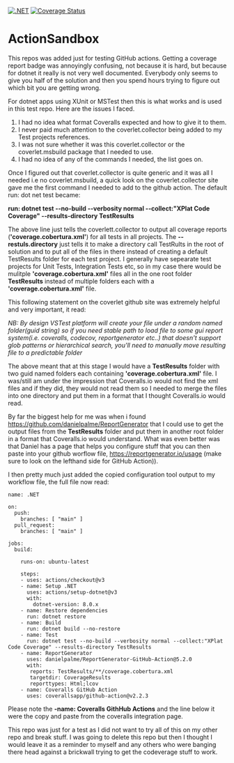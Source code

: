 [![.NET](https://github.com/code-dispenser/ActionSandbox/actions/workflows/dotnet.yml/badge.svg)](https://github.com/code-dispenser/ActionSandbox/actions/workflows/dotnet.yml) [![Coverage Status](https://coveralls.io/repos/github/code-dispenser/ActionSandbox/badge.svg?branch=main)](https://coveralls.io/github/code-dispenser/ActionSandbox?branch=main)
# ActionSandbox
This repos was added just for testing GitHub actions. Getting a coverage report badge was annoyingly confusing, not because it is hard, but because for dotnet it really is not very well documented. Everybody only seems to give you half of the solution and then you spend hours trying to figure out which bit you are getting wrong.

For dotnet apps using XUnit or MSTest then this is what works and is used in this test repo. Here are the issues I faced.
1. I had no idea what format Coveralls expected and how to give it to them.
2. I never paid much attention to the coverlet.collector being added to my Test projects references.
3. I was not sure whether it was this coverlet.collector or the coverlet.msbuild package that I needed to use.
4. I had no idea of any of the commands I needed, the list goes on.

Once I figured out that coverlet.collector is quite generic and it was all I needed i.e no coverlet.msbuild, a quick look on the coverlet.collector site gave me the first command I needed to add to the github action.
The default run: dot net test became:

**run: dotnet test --no-build --verbosity normal --collect:"XPlat Code Coverage" --results-directory TestResults**

The above line just tells the coverlett.collector to output all coverage reports (**'coverage.cobertura.xml'**) for all tests in all projects. The **--restuls.directory** just tells it to make a directory call TestRults in the root of solution and to put all of the files in there instead of creating a default TestResults folder for each test project. I generally have sepearate test projects for Unit Tests, Integration Tests etc, so in my case there would be mulitple **'coverage.cobertura.xml'** files all in the one root folder **TestResults** instead of multiple folders each with a **'coverage.cobertura.xml'** file.

This following statement on the coverlet github site was extremely helpful and very important, it read:

*NB: By design VSTest platform will create your file under a random named folder(guid string) so if you need stable path to load file to some gui report system(i.e. coveralls, codecov, reportgenerator etc..) that doesn't support glob patterns or hierarchical search, you'll need to manually move resulting file to a predictable folder*

The above meant that at this stage I would have a **TestResults** folder with two guid named folders each containing **'coverage.cobertura.xml'** file.
I was/still am under the impression that Coveralls.io would not find the xml files and if they did, they would not read them so I needed to merge the files into one directory and put them in a format that I thought Coveralls.io would read.

By far the biggest help for me was when i found https://github.com/danielpalme/ReportGenerator that I could use to get the output files from the **TestResults** folder and put them in another root folder in a format that Coveralls.io would understand. What was even better was that Daniel has a page that helps you configure stuff that you can then paste into your github worflow file, https://reportgenerator.io/usage (make sure to look on the lefthand side for GitHub Action)).

I then pretty much just added the copied configuration tool output to my workflow file, the full file now read:

```
name: .NET

on:
  push:
    branches: [ "main" ]
  pull_request:
    branches: [ "main" ]

jobs:
  build:

    runs-on: ubuntu-latest

    steps:
    - uses: actions/checkout@v3
    - name: Setup .NET
      uses: actions/setup-dotnet@v3
      with:
        dotnet-version: 8.0.x
    - name: Restore dependencies
      run: dotnet restore
    - name: Build
      run: dotnet build --no-restore
    - name: Test
      run: dotnet test --no-build --verbosity normal --collect:"XPlat Code Coverage" --results-directory TestResults
    - name: ReportGenerator
      uses: danielpalme/ReportGenerator-GitHub-Action@5.2.0
      with:
       reports: TestResults/**/coverage.cobertura.xml
       targetdir: CoverageResults
       reporttypes: Html;lcov
    - name: Coveralls GitHub Action
      uses: coverallsapp/github-action@v2.2.3
```
Please note the **-name: Coveralls GithHub Actions** and the line below it were the copy and paste from the coveralls integration page. 
 
This repo was just for a test as I did not want to try all of this on my other repo and break stuff. I was going to delete this repo but then I thought I would leave it as a reminder to myself and any others who were banging there head against a brickwall trying to get the codeverage stuff to work.

